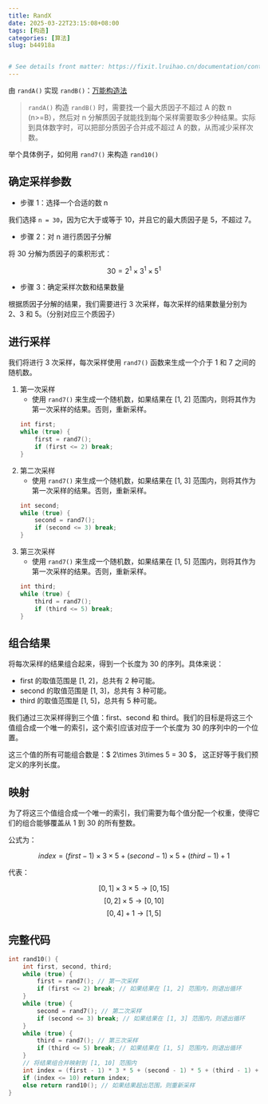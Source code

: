 ```yaml
---
title: RandX
date: 2025-03-22T23:15:08+08:00
tags: [构造]
categories: [算法] 
slug: b44918a


# See details front matter: https://fixit.lruihao.cn/documentation/content-management/introduction/#front-matter
---
```


由 `randA()` 实现 `randB()`：[万能构造法](https://leetcode.cn/problems/implement-rand10-using-rand7/solutions/979495/mo-neng-gou-zao-fa-du-li-sui-ji-shi-jian-9xpz/)

<!--more-->

> `randA()` 构造 `randB()` 时，需要找一个最大质因子不超过 A 的数 n (n>=B），然后对 n 分解质因子就能找到每个采样需要取多少种结果。实际到具体数字时，可以把部分质因子合并成不超过 A 的数，从而减少采样次数。

举个具体例子，如何用 `rand7()` 来构造 `rand10()`

## 确定采样参数

- 步骤 1：选择一个合适的数 n 

我们选择 `n = 30`，因为它大于或等于 10，并且它的最大质因子是 5，不超过 7。

- 步骤 2：对 n 进行质因子分解

将 30 分解为质因子的乘积形式：

$$ 30 = 2^1 \times 3^1 \times 5^1 $$

- 步骤 3：确定采样次数和结果数量

根据质因子分解的结果，我们需要进行 3 次采样，每次采样的结果数量分别为 2、3 和 5。（分别对应三个质因子）

## 进行采样

我们将进行 3 次采样，每次采样使用 `rand7()` 函数来生成一个介于 1 和 7 之间的随机数。

1.  第一次采样
    - 使用 `rand7()` 来生成一个随机数，如果结果在 [1, 2] 范围内，则将其作为第一次采样的结果。否则，重新采样。
    ```c++
    int first;
    while (true) {
        first = rand7();
        if (first <= 2) break;
    }
    ```
2.  第二次采样
    - 使用 `rand7()` 来生成一个随机数，如果结果在 [1, 3] 范围内，则将其作为第一次采样的结果。否则，重新采样。
    ```c++
    int second;
    while (true) {
        second = rand7();
        if (second <= 3) break;
    }
    ```
3.  第三次采样
    - 使用 `rand7()` 来生成一个随机数，如果结果在 [1, 5] 范围内，则将其作为第一次采样的结果。否则，重新采样。
    ```c++
    int third;
    while (true) {
        third = rand7();
        if (third <= 5) break;
    }
    ```

## 组合结果

将每次采样的结果组合起来，得到一个长度为 30 的序列。具体来说：

- first 的取值范围是 [1, 2]，总共有 2 种可能。
- second 的取值范围是 [1, 3]，总共有 3 种可能。
- third 的取值范围是 [1, 5]，总共有 5 种可能。

我们通过三次采样得到三个值：first、second 和 third。我们的目标是将这三个值组合成一个唯一的索引，这个索引应该对应于一个长度为 30 的序列中的一个位置。

这三个值的所有可能组合数是：$ 2\times 3\times 5 = 30 $， 这正好等于我们预定义的序列长度。

## 映射

为了将这三个值组合成一个唯一的索引，我们需要为每个值分配一个权重，使得它们的组合能够覆盖从 1 到 30 的所有整数。

公式为：

$$ index = (first - 1)\times 3 \times 5 + (second - 1)\times 5 + (third - 1) + 1 $$

代表：

$$[0, 1]\times 3\times 5 \rightarrow [0, 15]$$
$$[0, 2]\times 5 \rightarrow [0, 10]$$
$$[0, 4] + 1 \rightarrow [1, 5]$$

## 完整代码

```c++
int rand10() {
    int first, second, third;
    while (true) {
        first = rand7(); // 第一次采样
        if (first <= 2) break; // 如果结果在 [1, 2] 范围内，则退出循环
    }
    while (true) {
        second = rand7(); // 第二次采样
        if (second <= 3) break; // 如果结果在 [1, 3] 范围内，则退出循环
    }
    while (true) {
        third = rand7(); // 第三次采样
        if (third <= 5) break; // 如果结果在 [1, 5] 范围内，则退出循环
    }
    // 将结果组合并映射到 [1, 10] 范围内
    int index = (first - 1) * 3 * 5 + (second - 1) * 5 + (third - 1) + 1;
    if (index <= 10) return index;
    else return rand10(); // 如果结果超出范围，则重新采样
}
```